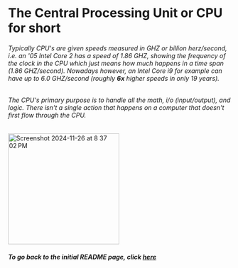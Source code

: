 # The Central Processing Unit or CPU for short
###### Typically CPU's are given speeds measured in GHZ or billion herz/second, i.e. an '05 Intel Core 2 has a speed of 1.86 GHZ, showing the frequency of the clock in the CPU which just means how much *happens* in a time span (1.86 GHZ/second). Nowadays however, an Intel Core i9 for example can have up to 6.0 GHZ/second (roughly **6x** higher speeds in only 19 years).

###### The CPU's primary purpose is to handle all the math, i/o (input/output), and logic. There isn't a *single* action that happens on a computer that doesn't first flow through the CPU.

<img width="250" alt="Screenshot 2024-11-26 at 8 37 02 PM" src="https://github.com/user-attachments/assets/36a56827-7263-40a2-9def-82ffba8ef440">

##### To go back to the initial README page, click [here](https://github.com/trevclay/MD-Tutorial-Final-Project-/blob/4eb1e4bb9cbcd13a9a76cea6c46e1bad2fe4cfef/README.md)
